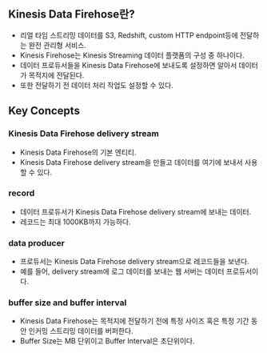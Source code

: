 ## Kinesis Data Firehose란?
- 리얼 타임 스트리밍 데이터를 S3, Redshift, custom HTTP endpoint등에 전달하는 완전 관리형 서비스.
- Kinesis Firehose는 Kinesis Streaming 데이터 플랫폼의 구성 중 하나이다.
- 데이터 프로듀서들을 Kinesis Data Firehose에 보내도록 설정하면 알아서 데이터가 목적지에 전달된다.
- 또한 전달하기 전 데이터 처리 작업도 설정할 수 있다.

## Key Concepts
### Kinesis Data Firehose delivery stream
- Kinesis Data Firehose의 기본 엔티티.
- Kinesis Data Firehose delivery stream을 만들고 데이터를 여기에 보내서 사용할 수 있다.

### record
- 데이터 프로듀서가 Kinesis Data Firehose delivery stream에 보내는 데이터.
- 레코드는 최대 1000KB까지 가능하다.

### data producer
- 프로듀서는 Kinesis Data Firehose delivery stream으로 레코드들을 보낸다.
- 예를 들어, delivery stream에 로그 데이터를 보내는 웹 서버는 데이터 프로듀서이다.

### buffer size and buffer interval
- Kinesis Data Firehose는 목적지에 전달하기 전에 특정 사이즈 혹은 특정 기간 동안 인커밍 스트리밍 데이터를 버퍼한다.
- Buffer Size는 MB 단위이고 Buffer Interval은 초단위이다.

